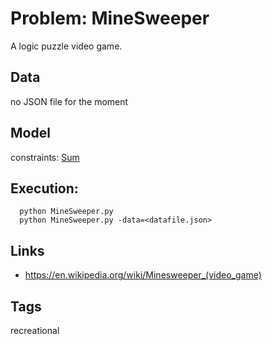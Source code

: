 # Problem: MineSweeper

A logic puzzle video game.

## Data
  no JSON file for the moment

## Model
  constraints: [Sum](https://pycsp.org/documentation/constraints/Sum)

## Execution:
```
  python MineSweeper.py
  python MineSweeper.py -data=<datafile.json>
```

## Links
  - https://en.wikipedia.org/wiki/Minesweeper_(video_game)

## Tags
  recreational
